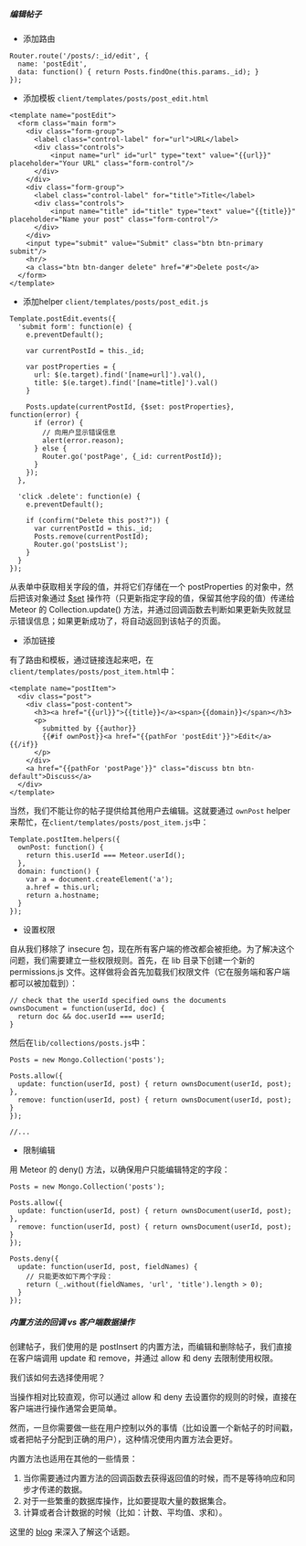 ##### 编辑帖子

* 添加路由

```
Router.route('/posts/:_id/edit', {
  name: 'postEdit',
  data: function() { return Posts.findOne(this.params._id); }
});
```

* 添加模板 `client/templates/posts/post_edit.html`

```
<template name="postEdit">
  <form class="main form">
    <div class="form-group">
      <label class="control-label" for="url">URL</label>
      <div class="controls">
          <input name="url" id="url" type="text" value="{{url}}" placeholder="Your URL" class="form-control"/>
      </div>
    </div>
    <div class="form-group">
      <label class="control-label" for="title">Title</label>
      <div class="controls">
          <input name="title" id="title" type="text" value="{{title}}" placeholder="Name your post" class="form-control"/>
      </div>
    </div>
    <input type="submit" value="Submit" class="btn btn-primary submit"/>
    <hr/>
    <a class="btn btn-danger delete" href="#">Delete post</a>
  </form>
</template>
```

* 添加helper `client/templates/posts/post_edit.js`

```
Template.postEdit.events({
  'submit form': function(e) {
    e.preventDefault();

    var currentPostId = this._id;

    var postProperties = {
      url: $(e.target).find('[name=url]').val(),
      title: $(e.target).find('[name=title]').val()
    }

    Posts.update(currentPostId, {$set: postProperties}, function(error) {
      if (error) {
        // 向用户显示错误信息
        alert(error.reason);
      } else {
        Router.go('postPage', {_id: currentPostId});
      }
    });
  },

  'click .delete': function(e) {
    e.preventDefault();

    if (confirm("Delete this post?")) {
      var currentPostId = this._id;
      Posts.remove(currentPostId);
      Router.go('postsList');
    }
  }
});
```

从表单中获取相关字段的值，并将它们存储在一个 postProperties 的对象中，然后把该对象通过 [$set](http://docs.mongodb.org/manual/reference/operator/update/set/) 操作符（只更新指定字段的值，保留其他字段的值）传递给 Meteor 的 Collection.update() 方法，并通过回调函数去判断如果更新失败就显示错误信息；如果更新成功了，将自动返回到该帖子的页面。

* 添加链接

有了路由和模板，通过链接连起来吧，在`client/templates/posts/post_item.html`中：

```
<template name="postItem">
  <div class="post">
    <div class="post-content">
      <h3><a href="{{url}}">{{title}}</a><span>{{domain}}</span></h3>
      <p>
        submitted by {{author}}
        {{#if ownPost}}<a href="{{pathFor 'postEdit'}}">Edit</a>{{/if}}
      </p>
    </div>
    <a href="{{pathFor 'postPage'}}" class="discuss btn btn-default">Discuss</a>
  </div>
</template>
```

当然，我们不能让你的帖子提供给其他用户去编辑。这就要通过 `ownPost` helper 来帮忙，在`client/templates/posts/post_item.js`中：

```
Template.postItem.helpers({
  ownPost: function() {
    return this.userId === Meteor.userId();
  },
  domain: function() {
    var a = document.createElement('a');
    a.href = this.url;
    return a.hostname;
  }
});
```

* 设置权限

自从我们移除了 insecure 包，现在所有客户端的修改都会被拒绝。为了解决这个问题，我们需要建立一些权限规则。首先，在 lib 目录下创建一个新的 permissions.js 文件。这样做将会首先加载我们权限文件（它在服务端和客户端都可以被加载到）：

```
// check that the userId specified owns the documents
ownsDocument = function(userId, doc) {
  return doc && doc.userId === userId;
}
```

然后在`lib/collections/posts.js`中：

```
Posts = new Mongo.Collection('posts');

Posts.allow({
  update: function(userId, post) { return ownsDocument(userId, post); },
  remove: function(userId, post) { return ownsDocument(userId, post); }
});

//...
```

* 限制编辑

用 Meteor 的 deny() 方法，以确保用户只能编辑特定的字段：

```
Posts = new Mongo.Collection('posts');

Posts.allow({
  update: function(userId, post) { return ownsDocument(userId, post); },
  remove: function(userId, post) { return ownsDocument(userId, post); }
});

Posts.deny({
  update: function(userId, post, fieldNames) {
    // 只能更改如下两个字段：
    return (_.without(fieldNames, 'url', 'title').length > 0);
  }
});
```

##### 内置方法的回调 vs 客户端数据操作

创建帖子，我们使用的是 postInsert 的内置方法，而编辑和删除帖子，我们直接在客户端调用 update 和 remove，并通过 allow 和 deny 去限制使用权限。

我们该如何去选择使用呢？

当操作相对比较直观，你可以通过 allow 和 deny 去设置你的规则的时候，直接在客户端进行操作通常会更简单。

然而，一旦你需要做一些在用户控制以外的事情（比如设置一个新帖子的时间戳，或者把帖子分配到正确的用户），这种情况使用内置方法会更好。

内置方法也适用在其他的一些情景：

1. 当你需要通过内置方法的回调函数去获得返回值的时候，而不是等待响应和同步才传递的数据。
2. 对于一些繁重的数据库操作，比如要提取大量的数据集合。
3. 计算或者合计数据的时候（比如：计数、平均值、求和）。

这里的 [blog](https://www.discovermeteor.com/blog/meteor-methods-client-side-operations/) 来深入了解这个话题。

